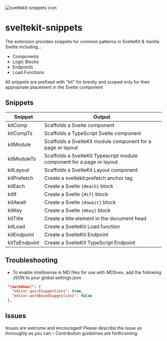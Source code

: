 ![sveltekit-snippets icon](https://github.com/stordahl/sveltekit-snippets/blob/master/images/icon.png)
    
# sveltekit-snippets

The extension provides snippets for common patterns in SvelteKit &amp; Vanilla Svelte including...
- Components
- Logic Blocks
- Endpoints
- Load Functions
    
All snippets are prefixed with "kit" for brevity and scoped only for their appropriate placement in the Svelte component

## Snippets

|   Snippet   | Output |
|-------------|--------|
|   kitComp   | Scaffolds a Svelte component |
|  ktiCompTs  | Scaffolds a TypeScript Svelte component |
|  kitModule  | Scaffolds a SvelteKit module component for a page or layout |
| kitModuleTs | Scaffolds a SvelteKit Typescript module component for a page or layout |
|  kitLayout  | Scaffolds a SvelteKit Layout component |
| kitPrefetch | Create a sveltekit:prefetch anchor tag |
|   kitEach   | Create a Svelte `{#each}` block |
|    kitIf    | Create a Svelte `{#if}` block |
|   kitAwait  | Create a Svelte `{#await}` block |
|    kitKey   | Create a Svelte `{#key}` block |
|  kitTitle   | Create a title element in the document head |
|   kitLoad   | Create a SvelteKit Load function |
| kitEndpoint | Create a SvelteKit Endpoint |
| kitTsEndpoint | Create a SvelteKit TypeScript Endpoint |

## Troubleshooting

 - To enable intellisense in MD files for use with MDSvex, add the following JSON to your global settings.json
 ```json
  "[markdown]": {
    "editor.quickSuggestions": true,
    "editor.wordBasedSuggestions": false
  },
 ```

## Issues

Issues are welcome and encouraged! Please describe the issue as thoroughly as you can – Contribution guidelines are forthcoming.
